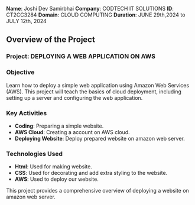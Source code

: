 **Name**: Joshi Dev Samirbhai
**Company**: CODTECH IT SOLUTIONS
**ID**: CT2CC3284
**Domain**: CLOUD COMPUTING
**Duration**: JUNE 29th,2024 to JULY 12th, 2024

## Overview of the Project

### Project: DEPLOYING A WEB APPLICATION ON AWS 






### Objective
Learn how to deploy a simple web application using Amazon Web Services
(AWS). This project will teach the basics of cloud deployment, including
setting up a server and configuring the web application.

### Key Activities
- **Coding**: Preparing a simple website.
- **AWS Cloud**: Creating a account on AWS cloud.
- **Deploying Website**: Deploy prepared website on amazon web server.

### Technologies Used
- **Html**: Used for making website.
- **CSS**: Used for decorating and add extra styling to the website.
- **AWS**: Used to deploy our website.




This project provides a comprehensive overview of deploying a website on amazon web server.

